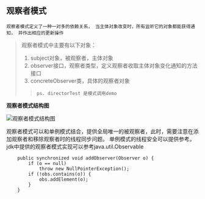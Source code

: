 ## 观察者模式

`观察者模式定义了一种一对多的依赖关系，
当主体对象改变时，所有监听它的对象都能获得通知，
并作出相应的更新操作`

> 观察者模式中主要有以下对象：
> 1. subject对象，被观察者，主体对象
> 2. observer接口，观察者类型，定义观察者收取主体对象变化通知的方法接口
> 3. concreteObserver类，具体的观察者对象
>> `ps. directorTest 是模式调用demo`


 **观察者模式结构图**

![观察者模式结构图](http://img.my.csdn.net/uploads/201304/16/1366084549_1157.png)

观察者模式可以和单例模式结合，提供全局唯一的被观察者，此时，需要注意在添加观察者和移除观察者时的线程同步问题。
单例模式的线程安全可以提供参考。
jdk中提供的观察者模式实现可以参考java.util.Observable

        public synchronized void addObserver(Observer o) {
            if (o == null)
                throw new NullPointerException();
            if (!obs.contains(o)) {
                obs.addElement(o);
            }
        }